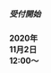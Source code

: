 <div class="text-center">
<h5>受付開始<h5>  
<h4><span class="expand">2020</span>年<br/>
<span class="expand">11</span>月<span class="expand">2</span>日<br/>
<span class="expand">12:00</span>～</h4>
</div>
